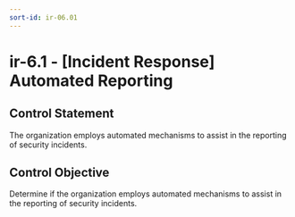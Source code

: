 ```yaml
---
sort-id: ir-06.01
---
```


# ir-6.1 - \[Incident Response\] Automated Reporting

## Control Statement

The organization employs automated mechanisms to assist in the reporting of security incidents.

## Control Objective

Determine if the organization employs automated mechanisms to assist in the reporting of security incidents.
